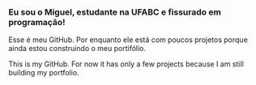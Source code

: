 ### Eu sou o Miguel, estudante na UFABC e fissurado em programação!

Esse é meu GitHub. Por enquanto ele está com poucos projetos porque ainda estou construindo o meu portifólio.

This is my GitHub. For now it has only a few projects because I am still building my portfolio.

